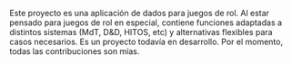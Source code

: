 Este proyecto es una aplicación de dados para juegos de rol.
Al estar pensado para juegos de rol en especial, contiene funciones adaptadas a distintos sistemas (MdT, D&D, HITOS, etc) y alternativas flexibles para casos necesarios.
Es un proyecto todavía en desarrollo. Por el momento, todas las contribuciones son mías. 
